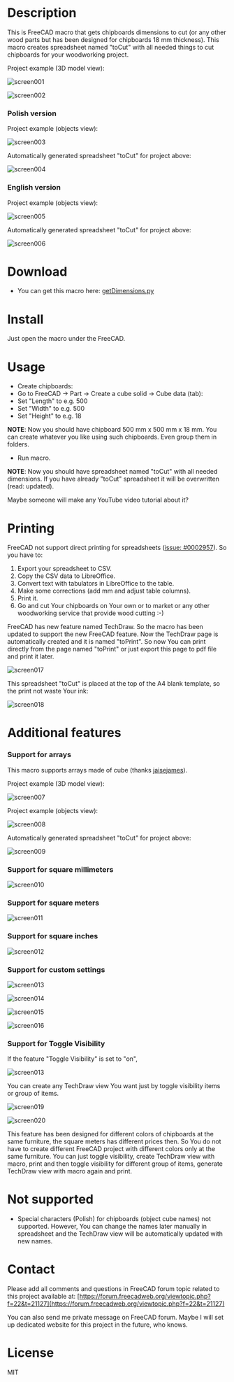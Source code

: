 # Description

This is FreeCAD macro that gets chipboards dimensions to cut (or any other wood parts but has been designed for chipboards 18 mm thickness). This macro creates spreadsheet named "toCut" with all needed things to cut chipboards for your woodworking project.

Project example (3D model view):

![screen001](https://raw.githubusercontent.com/dprojects/getDimensions/master/screenshots/screenshot001.png)

![screen002](https://raw.githubusercontent.com/dprojects/getDimensions/master/screenshots/screenshot002.png)

### Polish version

Project example (objects view):

![screen003](https://raw.githubusercontent.com/dprojects/getDimensions/master/screenshots/screenshot003.png)

Automatically generated spreadsheet "toCut" for project above:

![screen004](https://raw.githubusercontent.com/dprojects/getDimensions/master/screenshots/screenshot004.png)

### English version

Project example (objects view):

![screen005](https://raw.githubusercontent.com/dprojects/getDimensions/master/screenshots/screenshot005.png)

Automatically generated spreadsheet "toCut" for project above:

![screen006](https://raw.githubusercontent.com/dprojects/getDimensions/master/screenshots/screenshot006.png)

# Download

* You can get this macro here: [getDimensions.py](https://raw.githubusercontent.com/dprojects/getDimensions/master/getDimensions.py)

# Install

Just open the macro under the FreeCAD.

# Usage

* Create chipboards:
 * Go to FreeCAD -> Part -> Create a cube solid -> Cube data (tab):
 * Set "Length" to e.g. 500
 * Set "Width" to e.g. 500
 * Set "Height" to e.g. 18

**NOTE**: Now you should have chipboard 500 mm x 500 mm x 18 mm. You can create whatever you like using such chipboards. Even group them in folders.

* Run macro.

**NOTE**: Now you should have spreadsheet named "toCut" with all needed dimensions. If you have already "toCut" spreadsheet it will be overwritten (read: updated).

Maybe someone will make any YouTube video tutorial about it?

# Printing

FreeCAD not support direct printing for spreadsheets ([issue: #0002957](https://tracker.freecadweb.org/view.php?id=2957)). So you have to:

1. Export your spreadsheet to CSV.
2. Copy the CSV data to LibreOffice.
3. Convert text with tabulators in LibreOffice to the table.
4. Make some corrections (add mm and adjust table columns).
5. Print it.
6. Go and cut Your chipboards on Your own or to market or any other woodworking service that provide wood cutting :-)

FreeCAD has new feature named TechDraw. So the macro has been updated to support the new FreeCAD feature. 
Now the TechDraw page is automatically created and it is named "toPrint". So now You can print directly from the 
page named "toPrint" or just export this page to pdf file and print it later. 

![screen017](https://raw.githubusercontent.com/dprojects/getDimensions/master/screenshots/screenshot017.png)

This spreadsheet "toCut" is placed at the top of the A4 blank template, so the print not waste Your ink:

![screen018](https://raw.githubusercontent.com/dprojects/getDimensions/master/screenshots/screenshot018.png)

# Additional features

### Support for arrays

This macro supports arrays made of cube (thanks [jaisejames](https://forum.freecadweb.org/memberlist.php?mode=viewprofile&u=10269)).

Project example (3D model view):

![screen007](https://raw.githubusercontent.com/dprojects/getDimensions/master/screenshots/screenshot007.png)

Project example (objects view):

![screen008](https://raw.githubusercontent.com/dprojects/getDimensions/master/screenshots/screenshot008.png)

Automatically generated spreadsheet "toCut" for project above:

![screen009](https://raw.githubusercontent.com/dprojects/getDimensions/master/screenshots/screenshot009.png)

### Support for square millimeters

![screen010](https://raw.githubusercontent.com/dprojects/getDimensions/master/screenshots/screenshot010.png)

### Support for square meters

![screen011](https://raw.githubusercontent.com/dprojects/getDimensions/master/screenshots/screenshot011.png)

### Support for square inches

![screen012](https://raw.githubusercontent.com/dprojects/getDimensions/master/screenshots/screenshot012.png)

### Support for custom settings

![screen013](https://raw.githubusercontent.com/dprojects/getDimensions/master/screenshots/screenshot013.png)

![screen014](https://raw.githubusercontent.com/dprojects/getDimensions/master/screenshots/screenshot014.png)

![screen015](https://raw.githubusercontent.com/dprojects/getDimensions/master/screenshots/screenshot015.png)

![screen016](https://raw.githubusercontent.com/dprojects/getDimensions/master/screenshots/screenshot016.png)

### Support for Toggle Visibility

If the feature "Toggle Visibility" is set to "on", 

![screen013](https://raw.githubusercontent.com/dprojects/getDimensions/master/screenshots/screenshot013.png)

You can create any TechDraw view You want just by toggle visibility items or group of items. 

![screen019](https://raw.githubusercontent.com/dprojects/getDimensions/master/screenshots/screenshot019.png)

![screen020](https://raw.githubusercontent.com/dprojects/getDimensions/master/screenshots/screenshot020.png)

This feature has been designed for different colors of chipboards at the same furniture, the square meters 
has different prices then. So You do not have to create different FreeCAD project with different colors only 
at the same furniture. You can just toggle visibility, create TechDraw view with macro, print and then 
toggle visibility for different group of items, generate TechDraw view with macro again and print.

# Not supported

* Special characters (Polish) for chipboards (object cube names) not supported. However, You can change 
the names later manually in spreadsheet and the TechDraw view will be automatically updated with new names. 

# Contact

Please add all comments and questions in FreeCAD forum topic related to this project available at:
[https://forum.freecadweb.org/viewtopic.php?f=22&t=21127](https://forum.freecadweb.org/viewtopic.php?f=22&t=21127)

You can also send me private message on FreeCAD forum. Maybe I will set up dedicated website for this project in the future, who knows.

# License

MIT
